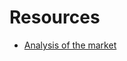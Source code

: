 # Resources

- [Analysis of the market](https://www.itjobswatch.co.uk/contracts/uk/software%20engineer.do)

<!--
TODO figure out how this works
<iframe src="https://www.itjobswatch.co.uk/contracts/uk/software%20engineer.do" style="width:100%; height:800px;"></iframe>
-->

